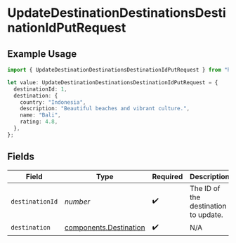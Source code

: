 # UpdateDestinationDestinationsDestinationIdPutRequest

## Example Usage

```typescript
import { UpdateDestinationDestinationsDestinationIdPutRequest } from "holiday/models/operations";

let value: UpdateDestinationDestinationsDestinationIdPutRequest = {
  destinationId: 1,
  destination: {
    country: "Indonesia",
    description: "Beautiful beaches and vibrant culture.",
    name: "Bali",
    rating: 4.8,
  },
};
```

## Fields

| Field                                                            | Type                                                             | Required                                                         | Description                                                      | Example                                                          |
| ---------------------------------------------------------------- | ---------------------------------------------------------------- | ---------------------------------------------------------------- | ---------------------------------------------------------------- | ---------------------------------------------------------------- |
| `destinationId`                                                  | *number*                                                         | :heavy_check_mark:                                               | The ID of the destination to update.                             | 1                                                                |
| `destination`                                                    | [components.Destination](../../models/components/destination.md) | :heavy_check_mark:                                               | N/A                                                              |                                                                  |